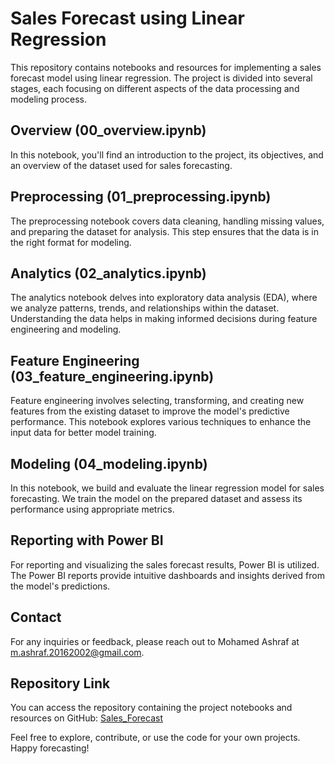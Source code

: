 # Sales Forecast using Linear Regression

This repository contains notebooks and resources for implementing a sales forecast model using linear regression. The project is divided into several stages, each focusing on different aspects of the data processing and modeling process.

## Overview (00_overview.ipynb)

In this notebook, you'll find an introduction to the project, its objectives, and an overview of the dataset used for sales forecasting.

## Preprocessing (01_preprocessing.ipynb)

The preprocessing notebook covers data cleaning, handling missing values, and preparing the dataset for analysis. This step ensures that the data is in the right format for modeling.

## Analytics (02_analytics.ipynb)

The analytics notebook delves into exploratory data analysis (EDA), where we analyze patterns, trends, and relationships within the dataset. Understanding the data helps in making informed decisions during feature engineering and modeling.

## Feature Engineering (03_feature_engineering.ipynb)

Feature engineering involves selecting, transforming, and creating new features from the existing dataset to improve the model's predictive performance. This notebook explores various techniques to enhance the input data for better model training.

## Modeling (04_modeling.ipynb)

In this notebook, we build and evaluate the linear regression model for sales forecasting. We train the model on the prepared dataset and assess its performance using appropriate metrics.

## Reporting with Power BI

For reporting and visualizing the sales forecast results, Power BI is utilized. The Power BI reports provide intuitive dashboards and insights derived from the model's predictions.

## Contact

For any inquiries or feedback, please reach out to Mohamed Ashraf at [m.ashraf.20162002@gmail.com](mailto:m.ashraf.20162002@gmail.com).

## Repository Link

You can access the repository containing the project notebooks and resources on GitHub: [Sales_Forecast](https://github.com/MohamedKhalifa1/Sales_Forecast/)

Feel free to explore, contribute, or use the code for your own projects. 
Happy forecasting!
